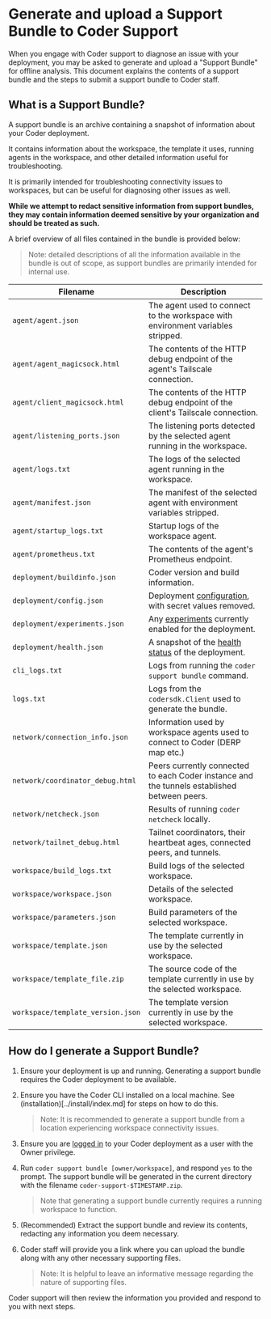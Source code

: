 # Generate and upload a Support Bundle to Coder Support

When you engage with Coder support to diagnose an issue with your deployment,
you may be asked to generate and upload a "Support Bundle" for offline analysis.
This document explains the contents of a support bundle and the steps to submit
a support bundle to Coder staff.

## What is a Support Bundle?

A support bundle is an archive containing a snapshot of information about your
Coder deployment.

It contains information about the workspace, the template it uses, running
agents in the workspace, and other detailed information useful for
troubleshooting.

It is primarily intended for troubleshooting connectivity issues to workspaces,
but can be useful for diagnosing other issues as well.

**While we attempt to redact sensitive information from support bundles, they
may contain information deemed sensitive by your organization and should be
treated as such.**

A brief overview of all files contained in the bundle is provided below:

> Note: detailed descriptions of all the information available in the bundle is
> out of scope, as support bundles are primarily intended for internal use.

| Filename                          | Description                                                                                      |
| --------------------------------- | ------------------------------------------------------------------------------------------------ |
| `agent/agent.json`                | The agent used to connect to the workspace with environment variables stripped.                  |
| `agent/agent_magicsock.html`      | The contents of the HTTP debug endpoint of the agent's Tailscale connection.                     |
| `agent/client_magicsock.html`     | The contents of the HTTP debug endpoint of the client's Tailscale connection.                    |
| `agent/listening_ports.json`      | The listening ports detected by the selected agent running in the workspace.                     |
| `agent/logs.txt`                  | The logs of the selected agent running in the workspace.                                         |
| `agent/manifest.json`             | The manifest of the selected agent with environment variables stripped.                          |
| `agent/startup_logs.txt`          | Startup logs of the workspace agent.                                                             |
| `agent/prometheus.txt`            | The contents of the agent's Prometheus endpoint.                                                 |
| `deployment/buildinfo.json`       | Coder version and build information.                                                             |
| `deployment/config.json`          | Deployment [configuration](../api/general.md#get-deployment-config), with secret values removed. |
| `deployment/experiments.json`     | Any [experiments](../cli/server.md#experiments) currently enabled for the deployment.            |
| `deployment/health.json`          | A snapshot of the [health status](../admin/healthcheck.md) of the deployment.                    |
| `cli_logs.txt`                    | Logs from running the `coder support bundle` command.                                            |
| `logs.txt`                        | Logs from the `codersdk.Client` used to generate the bundle.                                     |
| `network/connection_info.json`    | Information used by workspace agents used to connect to Coder (DERP map etc.)                    |
| `network/coordinator_debug.html`  | Peers currently connected to each Coder instance and the tunnels established between peers.      |
| `network/netcheck.json`           | Results of running `coder netcheck` locally.                                                     |
| `network/tailnet_debug.html`      | Tailnet coordinators, their heartbeat ages, connected peers, and tunnels.                        |
| `workspace/build_logs.txt`        | Build logs of the selected workspace.                                                            |
| `workspace/workspace.json`        | Details of the selected workspace.                                                               |
| `workspace/parameters.json`       | Build parameters of the selected workspace.                                                      |
| `workspace/template.json`         | The template currently in use by the selected workspace.                                         |
| `workspace/template_file.zip`     | The source code of the template currently in use by the selected workspace.                      |
| `workspace/template_version.json` | The template version currently in use by the selected workspace.                                 |

## How do I generate a Support Bundle?

1. Ensure your deployment is up and running. Generating a support bundle
   requires the Coder deployment to be available.

2. Ensure you have the Coder CLI installed on a local machine. See
   (installation)[../install/index.md] for steps on how to do this.

   > Note: It is recommended to generate a support bundle from a location
   > experiencing workspace connectivity issues.

3. Ensure you are [logged in](../cli/login.md#login) to your Coder deployment as
   a user with the Owner privilege.

4. Run `coder support bundle [owner/workspace]`, and respond `yes` to the
   prompt. The support bundle will be generated in the current directory with
   the filename `coder-support-$TIMESTAMP.zip`.

   > Note that generating a support bundle currently requires a running
   > workspace to function.

5. (Recommended) Extract the support bundle and review its contents, redacting
   any information you deem necessary.

6. Coder staff will provide you a link where you can upload the bundle along
   with any other necessary supporting files.

   > Note: It is helpful to leave an informative message regarding the nature of
   > supporting files.

Coder support will then review the information you provided and respond to you
with next steps.
